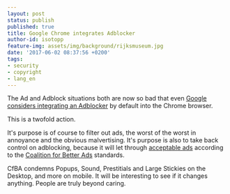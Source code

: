 ```yaml
---
layout: post
status: publish
published: true
title: Google Chrome integrates Adblocker
author-id: isotopp
feature-img: assets/img/background/rijksmuseum.jpg
date: '2017-06-02 08:37:56 +0200'
tags:
- security
- copyright
- lang_en
---
```

The Ad and Adblock situations both are now so bad that even 
[Google considers integrating an Adblocker](https://www.blog.google/topics/journalism-news/building-better-web-everyone/)
by default into the Chrome browser. 

This is a twofold action. 

It's purpose is of course to filter out ads, the worst of the worst in
annoyance and the obvious malvertising. It's purpose is also to take back
control on adblocking, because it will let through 
[acceptable ads](https://www.betterads.org/standards) according to the 
[Coalition for Better Ads](https://www.betterads.org/) standards. 

CfBA condemns Popups, Sound, Prestitials and Large Stickies on the Desktop,
and more on mobile. It will be interesting to see if it changes anything.
People are truly beyond caring.
